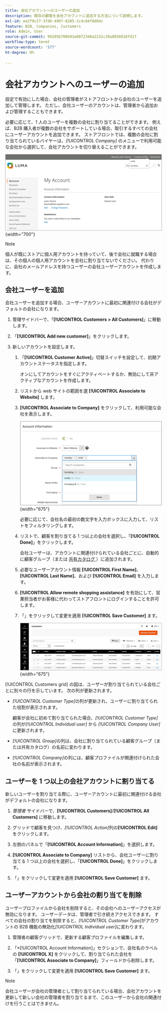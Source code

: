 ```yaml
---
title: 会社アカウントへのユーザーの追加
description: 既存の顧客を会社アカウントに追加する方法について説明します。
exl-id: ee2f9c27-37d6-4997-8285-1c4c84f8d04c
feature: B2B, Companies, Customers
role: Admin, User
source-git-commit: 99285b700b91e0072340a2231c39a8050818fd17
workflow-type: tm+mt
source-wordcount: '577'
ht-degree: 0%

---
```


# 会社アカウントへのユーザーの追加

設定で有効にした場合、会社の管理者がストアフロントから会社のユーザーを追加して管理します。 ただし、会社ユーザーのアカウントは、管理者から追加および管理することもできます。

必要に応じて、1 人のユーザーを複数の会社に割り当てることができます。 例えば、B2B 購入者が複数の会社をサポートしている場合、取引するすべての会社にユーザーアカウントを追加できます。 ストアフロントでは、複数の会社に割り当てられているバイヤーは、*[!UICONTROL Company]* のメニューで利用可能な会社から選択して、会社アカウントを切り替えることができます。

![ 会社への関連付け ](./assets/company-assign-multi-switcher.png){width="700"}

>[!NOTE]
>
>個人が既にストアに個人用アカウントを持っていて、後で会社に就職する場合は、その個人の個人用アカウントを会社に割り当てないでください。 代わりに、会社のメールアドレスを持つユーザーの会社ユーザーアカウントを作成します。

## 会社ユーザーを追加

会社ユーザーを追加する場合、ユーザーアカウントに最初に関連付ける会社がデフォルトの会社になります。

1. 管理サイドバーで、「**[!UICONTROL Customers > All Customers]**」に移動します。

1. 「**[!UICONTROL Add new customer]**」をクリックします。

1. 新しいアカウントを設定します。

   1. 「**[!UICONTROL Customer Active]**」切替スイッチを設定して、初期アカウントステータスを指定します。

      オンにしてアカウントをすぐにアクティベートするか、無効にして非アクティブなアカウントを作成します。

   1. リストから web サイトの範囲を選 **[!UICONTROL Associate to Website]** します。

   1. **[!UICONTROL Associate to Company]** をクリックして、利用可能な会社を表示します。

      ![ 会社への関連付け ](./assets/company-assign-customer-account.png){width="675"}

      必要に応じて、会社名の最初の数文字を入力ボックスに入力して、リストをフィルタリングします。

   1. リストで、顧客を割り当てる 1 つ以上の会社を選択し、「**[!UICONTROL Done]**」をクリックします。

      会社ユーザーは、アカウントに関連付けられている会社ごとに、自動的に顧客グループ（または [ 共有カタログ ](catalog-shared.md)）に追加されます。

   1. 必要なユーザーアカウント情報 **[!UICONTROL First Name]**、**[!UICONTROL Last Name]**、および **[!UICONTROL Email]** を入力します。

   1. **[!UICONTROL Allow remote shopping assistance]** を有効にして、営業担当者がお客様に代わってストアフロントにログインすることを許可します。

   1. 「」をクリックして変更を適用 **[!UICONTROL Save Customer]** ます。

      ![ 会社割り当てを使用した顧客グリッド ](./assets/company-assign-user-assignments.png){width="675"}

[!UICONTROL Customers grid] の図は、ユーザーが割り当てられている会社ごとに別々の行を示しています。 次の列が更新されます。

- _[!UICONTROL Customer Type]_&#x200B;の列が更新され、ユーザーに割り当てられた役割が表示されます。

  顧客が会社に初めて割り当てられた場合、_[!UICONTROL Customer Type]_&#x200B;の列が&#x200B;_[!UICONTROL Individual user]_ から _[!UICONTROL Company User]_&#x200B;に更新されます。

- _[!UICONTROL Group]_&#x200B;の列は、会社に割り当てられている顧客グループ（または共有カタログ）の名前に変わります。

- _[!UICONTROL Company]_&#x200B;の列には、顧客プロファイルが関連付けられた会社の名前が表示されます。

## ユーザーを 1 つ以上の会社アカウントに割り当てる

新しいユーザーを割り当てる際に、ユーザーアカウントに最初に関連付ける会社がデフォルトの会社になります。

1. _管理者_ サイドバーで、**[!UICONTROL Customers]**/**[!UICONTROL All Customers]** に移動します。

1. グリッドで顧客を見つけ、_[!UICONTROL Action]_&#x200B;列の&#x200B;**[!UICONTROL Edit]**&#x200B;をクリックします。

1. 左側のパネルで「**[!UICONTROL Account Information]**」を選択します。

1. **[!UICONTROL Associate to Company]** リストから、会社ユーザーに割り当てる 1 つ以上の会社を選択し、「**[!UICONTROL Done]**」をクリックします。

1. 「」をクリックして変更を適用 **[!UICONTROL Save Customer]** ます。

## ユーザーアカウントから会社の割り当てを削除

ユーザープロファイルから会社を削除すると、その会社へのユーザーアクセスが無効になります。 ユーザーデータは、管理者で引き続きアクセスできます。 すべての会社の割り当てを削除すると、_[!UICONTROL Customer Type]_&#x200B;がアカウントの B2B 機能の無効化&#x200B;*[!UICONTROL Individual user]*&#x200B;に変わります。

1. 管理者の顧客グリッドで、更新する顧客プロファイルを編集します。

1. 「*[!UICONTROL Account Information]」セクションで、会社名のラベルの **[!UICONTROL X]** をクリックして、割り当てられた会社を「**[!UICONTROL Associate to Company]**」フィールドから削除します。

1. 「」をクリックして変更を適用 **[!UICONTROL Save Customer]** ます。

>[!NOTE]
>
>会社ユーザーが会社の管理者として割り当てられている場合、会社アカウントを更新して新しい会社の管理者を割り当てるまで、このユーザーから会社の関連付けを行うことはできません。
